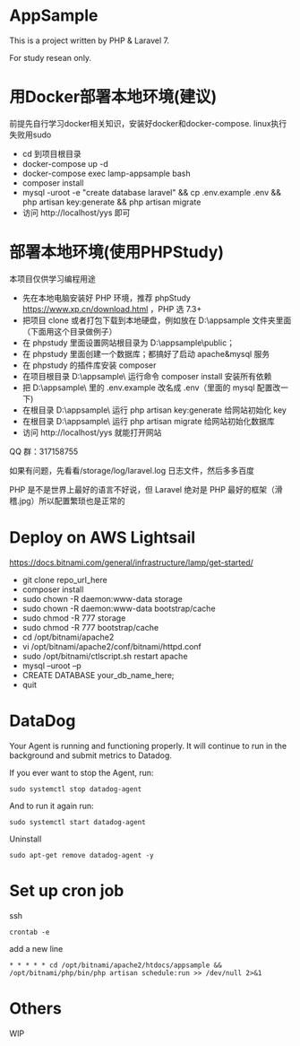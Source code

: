 # AppSample

This is a project written by PHP & Laravel 7.

For study resean only.

# 用Docker部署本地环境(建议)

前提先自行学习docker相关知识，安装好docker和docker-compose. linux执行失败用sudo

- cd 到项目根目录
- docker-compose up -d
- docker-compose exec lamp-appsample bash
- composer install
- mysql -uroot -e "create database laravel" && cp .env.example .env && php artisan key:generate && php artisan migrate
- 访问 http://localhost/yys 即可

# 部署本地环境(使用PHPStudy)

本项目仅供学习编程用途

-   先在本地电脑安装好 PHP 环境，推荐 phpStudy https://www.xp.cn/download.html ，PHP 选 7.3+
-   把项目 clone 或者打包下载到本地硬盘，例如放在 D:\appsample 文件夹里面（下面用这个目录做例子）
-   在 phpstudy 里面设置网站根目录为 D:\appsample\public；
-   在 phpstudy 里面创建一个数据库；都搞好了启动 apache&mysql 服务
-   在 phpstudy 的插件库安装 composer
-   在项目根目录 D:\appsample\ 运行命令 composer install 安装所有依赖
-   把 D:\appsample\ 里的 .env.example 改名成 .env（里面的 mysql 配置改一下)
-   在根目录 D:\appsample\ 运行 php artisan key:generate 给网站初始化 key
-   在根目录 D:\appsample\ 运行 php artisan migrate 给网站初始化数据库
-   访问 http://localhost/yys 就能打开网站

QQ 群：317158755

如果有问题，先看看/storage/log/laravel.log 日志文件，然后多多百度

PHP 是不是世界上最好的语言不好说，但 Laravel 绝对是 PHP 最好的框架（滑稽.jpg）所以配置繁琐也是正常的

# Deploy on AWS Lightsail

https://docs.bitnami.com/general/infrastructure/lamp/get-started/

-   git clone repo_url_here
-   composer install
-   sudo chown -R daemon:www-data storage
-   sudo chown -R daemon:www-data bootstrap/cache
-   sudo chmod -R 777 storage
-   sudo chmod -R 777 bootstrap/cache
-   cd /opt/bitnami/apache2
-   vi /opt/bitnami/apache2/conf/bitnami/httpd.conf
-   sudo /opt/bitnami/ctlscript.sh restart apache
-   mysql –uroot –p
-   CREATE DATABASE your_db_name_here;
-   quit

# DataDog

Your Agent is running and functioning properly. It will continue to run in the
background and submit metrics to Datadog.

If you ever want to stop the Agent, run:

    sudo systemctl stop datadog-agent

And to run it again run:

    sudo systemctl start datadog-agent

Uninstall

    sudo apt-get remove datadog-agent -y

# Set up cron job

ssh

    crontab -e

add a new line

    * * * * * cd /opt/bitnami/apache2/htdocs/appsample && /opt/bitnami/php/bin/php artisan schedule:run >> /dev/null 2>&1

# Others

WIP
